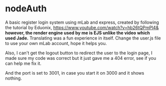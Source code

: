 # nodeAuth
A basic register login system using mLab and express, created by following the tutorial by Eduonix,
https://www.youtube.com/watch?v=hb26tQPmPl4&
**however, the render engine used by me is EJS unlike the video which used Jade.** Translating was a fun experience in itself.
Change the user.js file to use your own mLab account, hope it helps you.

Also, I can't get the logout button to redirect the user to the login page, I made sure my code was correct but it just gave me a 404 error, see if you can help me fix it.

And the port is set to 3001, in case you start it on 3000 and it shows nothing.
